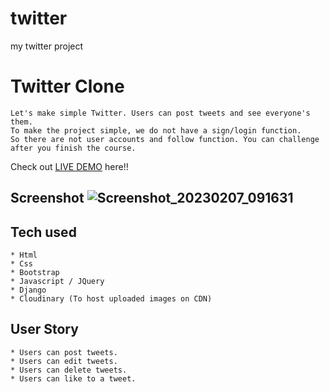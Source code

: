 # twitter
my twitter project


# Twitter Clone
```
Let's make simple Twitter. Users can post tweets and see everyone's them.
To make the project simple, we do not have a sign/login function.
So there are not user accounts and follow function. You can challenge after you finish the course.
```
Check out [LIVE DEMO](https://Twitter-clone.boldbuka.repl.co/) here!!
## Screenshot  ![Screenshot_20230207_091631](https://user-images.githubusercontent.com/115677040/217420056-23313bcd-a731-4ac9-a4b0-fa87bc19edc4.png)


## Tech used

```
* Html
* Css
* Bootstrap
* Javascript / JQuery
* Django
* Cloudinary (To host uploaded images on CDN)
```
## User Story
```
* Users can post tweets.
* Users can edit tweets.
* Users can delete tweets.
* Users can like to a tweet.
```







